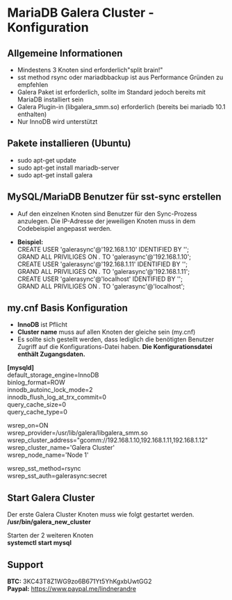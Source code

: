 # MariaDB Galera Cluster - Konfiguration  

## Allgemeine Informationen
- Mindestens 3 Knoten sind erforderlich"split brain!"
- sst method rsync oder mariadbbackup ist aus Performance Gründen zu empfehlen
- Galera Paket ist erforderlich, sollte im Standard jedoch bereits mit MariaDB installiert sein
- Galera Plugin-in (libgalera_smm.so) erforderlich (bereits bei mariadb 10.1 enthalten) 
- Nur InnoDB wird unterstützt
 
## Pakete installieren (Ubuntu)  
- sudo apt-get update  
- sudo apt-get install mariadb-server  
- sudo apt-get install galera 
  
## MySQL/MariaDB Benutzer für sst-sync erstellen
- Auf den einzelnen Knoten sind Benutzer für den Sync-Prozess anzulegen. Die IP-Adresse der jeweiligen Knoten muss in dem Codebeispiel angepasst werden.   
  
- **Beispiel:**   
  CREATE USER 'galerasync'@'192.168.1.10' IDENTIFIED BY '<PASSWORT>';  
  GRAND ALL PRIVILIGES ON *.* TO 'galerasync'@'192.168.1.10';  
  CREATE USER 'galerasync'@'192.168.1.11' IDENTIFIED BY '<PASSWORT>';  
  GRAND ALL PRIVILIGES ON *.* TO 'galerasync'@'192.168.1.11';  
  CREATE USER 'galerasync'@'localhost' IDENTIFIED BY '<PASSWORT>';  
  GRAND ALL PRIVILIGES ON *.* TO 'galerasync'@'localhost'; 
  
## my.cnf Basis Konfiguration   
- **InnoDB** ist Pflicht
- **Cluster name** muss auf allen Knoten der gleiche sein (my.cnf)  
- Es sollte sich gestellt werden, dass lediglich die benötigten Benutzer Zugriff auf die Konfigurations-Datei haben.  **Die Konfigurationsdatei enthält Zugangsdaten.**    
  
**[mysqld]**  
default_storage_engine=InnoDB  
binlog_format=ROW  
innodb_autoinc_lock_mode=2  
innodb_flush_log_at_trx_commit=0  
query_cache_size=0  
query_cache_type=0  
  
wsrep_on=ON  
wsrep_provider=/usr/lib/galera/libgalera_smm.so  
wsrep_cluster_address="gcomm://192.168.1.10,192.168.1.11,192.168.1.12"  
wsrep_cluster_name='Galera Cluster'  
wsrep_node_name='Node 1'  

wsrep_sst_method=rsync  
wsrep_sst_auth=galerasync:secret

## Start Galera Cluster   
Der erste Galera Cluster Knoten muss wie folgt gestartet werden.   
**/usr/bin/galera_new_cluster**  
  
Starten der 2 weiteren Knoten   
**systemctl start mysql**    
  
## Support 
**BTC:** 3KC43T8Z1WG9zo6B671Yt5YhKgxbUwtGG2  
**Paypal:** https://www.paypal.me/lindnerandre  
